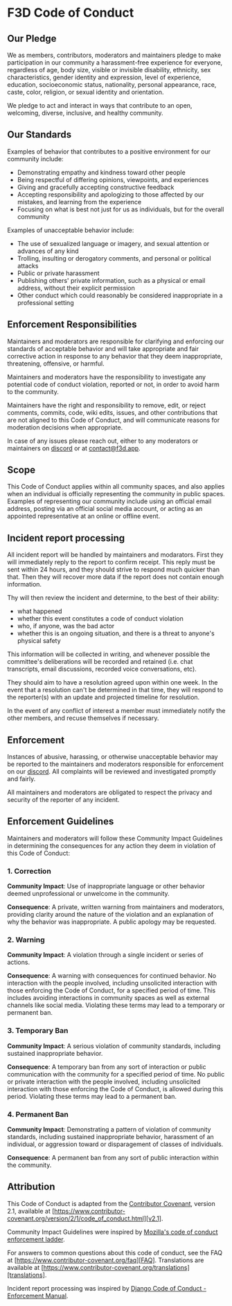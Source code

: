 # F3D Code of Conduct

## Our Pledge

We as members, contributors, moderators and maintainers pledge to make participation in our
community a harassment-free experience for everyone, regardless of age, body
size, visible or invisible disability, ethnicity, sex characteristics, gender
identity and expression, level of experience, education, socioeconomic status,
nationality, personal appearance, race, caste, color, religion, or sexual
identity and orientation.

We pledge to act and interact in ways that contribute to an open, welcoming,
diverse, inclusive, and healthy community.

## Our Standards

Examples of behavior that contributes to a positive environment for our
community include:

- Demonstrating empathy and kindness toward other people
- Being respectful of differing opinions, viewpoints, and experiences
- Giving and gracefully accepting constructive feedback
- Accepting responsibility and apologizing to those affected by our mistakes,
  and learning from the experience
- Focusing on what is best not just for us as individuals, but for the overall
  community

Examples of unacceptable behavior include:

- The use of sexualized language or imagery, and sexual attention or advances of
  any kind
- Trolling, insulting or derogatory comments, and personal or political attacks
- Public or private harassment
- Publishing others' private information, such as a physical or email address,
  without their explicit permission
- Other conduct which could reasonably be considered inappropriate in a
  professional setting

## Enforcement Responsibilities

Maintainers and moderators are responsible for clarifying and enforcing our standards of
acceptable behavior and will take appropriate and fair corrective action in
response to any behavior that they deem inappropriate, threatening, offensive,
or harmful.

Maintainers and moderators have the responsibility to investigate any potential
code of conduct violation, reported or not, in order to avoid harm to the community.

Maintainers have the right and responsibility to remove, edit, or reject
comments, commits, code, wiki edits, issues, and other contributions that are
not aligned to this Code of Conduct, and will communicate reasons for moderation
decisions when appropriate.

In case of any issues please reach out, either to any moderators or maintainers
on [discord] or at <contact@f3d.app>.

## Scope

This Code of Conduct applies within all community spaces, and also applies when
an individual is officially representing the community in public spaces.
Examples of representing our community include using an official email address,
posting via an official social media account, or acting as an appointed
representative at an online or offline event.

## Incident report processing

All incident report will be handled by maintainers and modarators.
First they will immediately reply to the report to confirm receipt.
This reply must be sent within 24 hours, and they should strive to respond much quicker than that.
Then they will recover more data if the report does not contain enough information.

Thy will then review the incident and determine, to the best of their ability:

- what happened
- whether this event constitutes a code of conduct violation
- who, if anyone, was the bad actor
- whether this is an ongoing situation, and there is a threat to anyone's physical safety

This information will be collected in writing, and whenever possible the committee's deliberations will be recorded and retained
(i.e. chat transcripts, email discussions, recorded voice conversations, etc).

They should aim to have a resolution agreed upon within one week.
In the event that a resolution can't be determined in that time,
they will respond to the reporter(s) with an update and projected timeline for resolution.

In the event of any conflict of interest a member must immediately notify the other members, and recuse themselves if necessary.

## Enforcement

Instances of abusive, harassing, or otherwise unacceptable behavior may be
reported to the maintainers and moderators responsible for enforcement on our [discord].
All complaints will be reviewed and investigated promptly and fairly.

All maintainers and moderators are obligated to respect the privacy and security
of the reporter of any incident.

## Enforcement Guidelines

Maintainers and moderators will follow these Community Impact Guidelines in determining
the consequences for any action they deem in violation of this Code of Conduct:

### 1. Correction

**Community Impact**: Use of inappropriate language or other behavior deemed
unprofessional or unwelcome in the community.

**Consequence**: A private, written warning from maintainers and moderators, providing
clarity around the nature of the violation and an explanation of why the
behavior was inappropriate. A public apology may be requested.

### 2. Warning

**Community Impact**: A violation through a single incident or series of
actions.

**Consequence**: A warning with consequences for continued behavior. No
interaction with the people involved, including unsolicited interaction with
those enforcing the Code of Conduct, for a specified period of time. This
includes avoiding interactions in community spaces as well as external channels
like social media. Violating these terms may lead to a temporary or permanent
ban.

### 3. Temporary Ban

**Community Impact**: A serious violation of community standards, including
sustained inappropriate behavior.

**Consequence**: A temporary ban from any sort of interaction or public
communication with the community for a specified period of time. No public or
private interaction with the people involved, including unsolicited interaction
with those enforcing the Code of Conduct, is allowed during this period.
Violating these terms may lead to a permanent ban.

### 4. Permanent Ban

**Community Impact**: Demonstrating a pattern of violation of community
standards, including sustained inappropriate behavior, harassment of an
individual, or aggression toward or disparagement of classes of individuals.

**Consequence**: A permanent ban from any sort of public interaction within the
community.

## Attribution

This Code of Conduct is adapted from the [Contributor Covenant][homepage],
version 2.1, available at
[https://www.contributor-covenant.org/version/2/1/code_of_conduct.html][v2.1].

Community Impact Guidelines were inspired by
[Mozilla's code of conduct enforcement ladder][Mozilla CoC].

For answers to common questions about this code of conduct, see the FAQ at
[https://www.contributor-covenant.org/faq][FAQ]. Translations are available at
[https://www.contributor-covenant.org/translations][translations].

Incident report processing was inspired by [Django Code of Conduct - Enforcement Manual][django].

[homepage]: https://www.contributor-covenant.org
[v2.1]: https://www.contributor-covenant.org/version/2/1/code_of_conduct.html
[Mozilla CoC]: https://github.com/mozilla/diversity
[FAQ]: https://www.contributor-covenant.org/faq
[translations]: https://www.contributor-covenant.org/translations
[discord]: https://discord.f3d.app
[django]: https://www.djangoproject.com/conduct/enforcement-manual/
